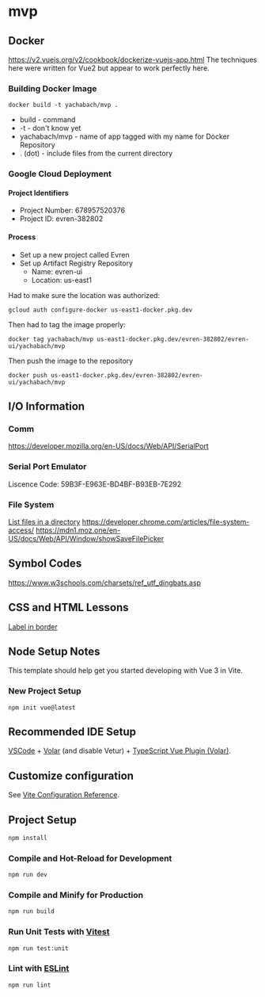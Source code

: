 # mvp

## Docker

<https://v2.vuejs.org/v2/cookbook/dockerize-vuejs-app.html>
The techniques here were written for Vue2 but appear to work perfectly here.

### Building Docker Image

```
docker build -t yachabach/mvp .
```
- build - command
- -t - don't know yet
- yachabach/mvp - name of app tagged with my name for Docker Repository
- . (dot) - include files from the current directory

### Google Cloud Deployment

#### Project Identifiers

- Project Number: 678957520376
- Project ID: evren-382802

#### Process

- Set up a new project called Evren
- Set up Artifact Registry Repository
    - Name: evren-ui
    - Location: us-east1

Had to make sure the location was authorized:

```
gcloud auth configure-docker us-east1-docker.pkg.dev
```

Then had to tag the image properly:
```
docker tag yachabach/mvp us-east1-docker.pkg.dev/evren-382802/evren-ui/yachabach/mvp
```

Then push the image to the repository
```
docker push us-east1-docker.pkg.dev/evren-382802/evren-ui/yachabach/mvp
```

## I/O Information

### Comm

<https://developer.mozilla.org/en-US/docs/Web/API/SerialPort>

### Serial Port Emulator

Liscence Code: 59B3F-E963E-BD4BF-B93EB-7E292

### File System

[List files in a directory](https://stackoverflow.com/questions/72541659/get-a-list-of-all-files-within-a-directory-in-a-client-machine-using-browser)
<https://developer.chrome.com/articles/file-system-access/>
<https://mdn1.moz.one/en-US/docs/Web/API/Window/showSaveFilePicker>

## Symbol Codes

<https://www.w3schools.com/charsets/ref_utf_dingbats.asp>

## CSS and HTML Lessons

[Label in border](https://codepen.io/arseqpage/pen/wvzMvQb)

## Node Setup Notes

This template should help get you started developing with Vue 3 in Vite.

### New Project Setup

```
npm init vue@latest
```

## Recommended IDE Setup

[VSCode](https://code.visualstudio.com/) + [Volar](https://marketplace.visualstudio.com/items?itemName=Vue.volar) (and disable Vetur) + [TypeScript Vue Plugin (Volar)](https://marketplace.visualstudio.com/items?itemName=Vue.vscode-typescript-vue-plugin).

## Customize configuration

See [Vite Configuration Reference](https://vitejs.dev/config/).

## Project Setup

```sh
npm install
```

### Compile and Hot-Reload for Development

```sh
npm run dev
```

### Compile and Minify for Production

```sh
npm run build
```

### Run Unit Tests with [Vitest](https://vitest.dev/)

```sh
npm run test:unit
```

### Lint with [ESLint](https://eslint.org/)

```sh
npm run lint
```
